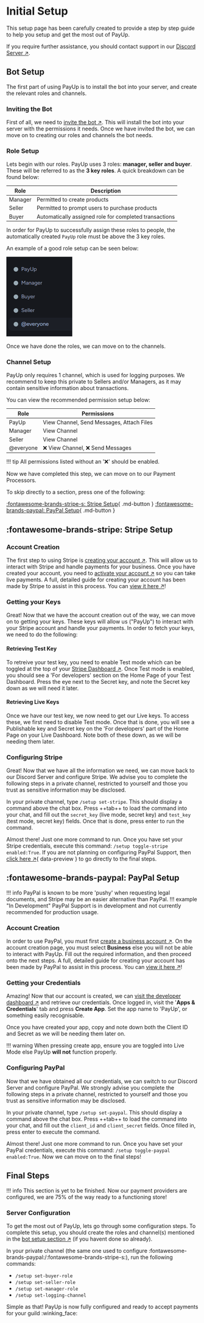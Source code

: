 # Initial Setup
This setup page has been carefully created to provide a step by step guide to help you setup and get the most out of PayUp.

If you require further assistance, you should contact support in our [Discord Server ↗](https://discord.gg/vuRx9kJJqg).

## Bot Setup
The first part of using PayUp is to install the bot into your server, and create the relevant roles and channels.

### Inviting the Bot
First of all, we need to [invite the bot ↗](https://discord.com/oauth2/authorize?client_id=1292577670164516934). This will install the bot into your server with the permissions it needs. Once we have invited the bot, we can move on to creating our roles and channels the bot needs.

### Role Setup
Lets begin with our roles. PayUp uses 3 roles: **manager, seller and buyer**. These will be referred to as the **3 key roles**. A quick breakdown can be found below:

| Role | Description |
| ---- | ----------- |
| Manager | Permitted to create products |
| Seller | Permitted to prompt users to purchase products |
| Buyer | Automatically assigned role for completed transactions |

In order for PayUp to successfully assign these roles to people, the automatically created `PayUp` role must be above the 3 key roles.

An example of a good role setup can be seen below:

![PayUp Role Setup](../assets/images/roles_demo.png)

Once we have done the roles, we can move on to the channels.

### Channel Setup
PayUp only requires 1 channel, which is used for logging purposes. We recommend to keep this private to Sellers and/or Managers, as it may contain sensitive information about transactions.

You can view the recommended permission setup below:

| Role | Permissions | 
| ---- | ----------- |
| PayUp | View Channel, Send Messages, Attach Files |
| Manager | View Channel |
| Seller | View Channel |
| @everyone | ❌ View Channel, ❌ Send Messages |
!!! tip
	All permissions listed without an '❌' should be enabled.

Now we have completed this step, we can move on to our Payment Processors.

To skip directly to a section, press one of the following:

[:fontawesome-brands-stripe-s: Stripe Setup](#stripe-setup){ .md-button }
[:fontawesome-brands-paypal: PayPal Setup](#paypal-setup){ .md-button }

## :fontawesome-brands-stripe: Stripe Setup

### Account Creation
The first step to using Stripe is [creating your account ↗](https://dashboard.stripe.com/register). This will allow us to interact with Stripe and handle payments for your business. Once you have created your account, you need to [activate your account ↗](https://dashboard.stripe.com/account/onboarding) so you can take live payments.
A full, detailed guide for creating your account has been made by Stripe to assist in this process. You can [view it here ↗](https://docs.stripe.com/get-started/account)!

### Getting your Keys
Great! Now that we have the account creation out of the way, we can move on to getting your keys. These keys will allow us ("PayUp") to interact with your Stripe account and handle your payments. In order to fetch your keys, we need to do the following:

#### Retrieving Test Key
To retreive your test key, you need to enable Test mode which can be toggled at the top of your [Stripe Dashboard ↗](https://dashboard.stripe.com).
Once Test mode is enabled, you should see a 'For developers' section on the Home Page of your Test Dashboard. Press the eye next to the Secret key, and note the Secret key down as we will need it later.

#### Retrieving Live Keys
Once we have our test key, we now need to get our Live keys. To access these, we first need to disable Test mode. Once that is done, you will see a Publishable key and Secret key on the 'For developers' part of the Home Page on your Live Dashboard. Note both of these down, as we will be needing them later.

### Configuring Stripe
Great! Now that we have all the information we need, we can move back to our Discord Server and configure Stripe. We advise you to complete the following steps in a private channel, restricted to yourself and those you trust as sensitive information may be disclosed.

In your private channel, type `/setup set-stripe`. This should display a command above the chat box. Press ++tab++ to load the command into your chat, and fill out the `secret_key` (live mode, secret key) and `test_key` (test mode, secret key) fields. Once that is done, press enter to run the command.

Almost there! Just one more command to run. Once you have set your Stripe credentials, execute this command: `/setup toggle-stripe enabled:True`. If you are not planning on configuring PayPal Support, then [click here ↗](#final-steps){ data-preview } to go directly to the final steps.

## :fontawesome-brands-paypal: PayPal Setup
!!! info
	PayPal is known to be more 'pushy' when requesting legal documents, and Stripe may be an easier alternative than PayPal.
!!! example "In Development"
	PayPal Support is in development and not currently recommended for production usage.

### Account Creation
In order to use PayPal, you must first [create a business account ↗](https://www.paypal.com/uk/webapps/mpp/account-selection). On the account creation page, you must select **Business** else you will not be able to interact with PayUp. Fill out the required information, and then proceed onto the next steps.
A full, detailed guide for creating your account has been made by PayPal to assist in this process. You can [view it here ↗](https://www.paypal.com/uk/brc/article/how-to-open-a-paypal-business-account)!

### Getting your Credentials
Amazing! Now that our account is created, we can [visit the developer dashboard ↗](https://developer.paypal.com/dashboard/) and retrieve our credentials. Once logged in, visit the '**Apps & Credentials**' tab and press **Create App**. Set the app name to 'PayUp', or something easily recognisable.

Once you have created your app, copy and note down both the Client ID and Secret as we will be needing them later on.

!!! warning
	When pressing create app, ensure you are toggled into Live Mode else PayUp **will not** function properly.

### Configuring PayPal
Now that we have obtained all our credentials, we can switch to our Discord Server and configure PayPal. We strongly advise you complete the following steps in a private channel, restricted to yourself and those you trust as sensitive information may be disclosed.

In your private channel, type `/setup set-paypal`. This should display a command above the chat box. Press ++tab++ to load the command into your chat, and fill out the `client_id` and `client_secret` fields. Once filled in, press enter to execute the command.

Almost there! Just one more command to run. Once you have set your PayPal credentials, execute this command: `/setup toggle-paypal enabled:True`. Now we can move on to the final steps!

## Final Steps
!!! info
	This section is yet to be finished.
Now our payment providers are configured, we are 75% of the way ready to a functioning store!

### Server Configuration
To get the most out of PayUp, lets go through some configuration steps. To complete this setup, you should create the roles and channel(s) mentioned in the [bot setup section ↗](#bot-setup) (if you havent done so already).

In your private channel (the same one used to configure :fontawesome-brands-paypal:/:fontawesome-brands-stripe-s:), run the following commands:

* `/setup set-buyer-role`
* `/setup set-seller-role`
* `/setup set-manager-role`
* `/setup set-logging-channel`

Simple as that! PayUp is now fully configured and ready to accept payments for your guild :winking_face: